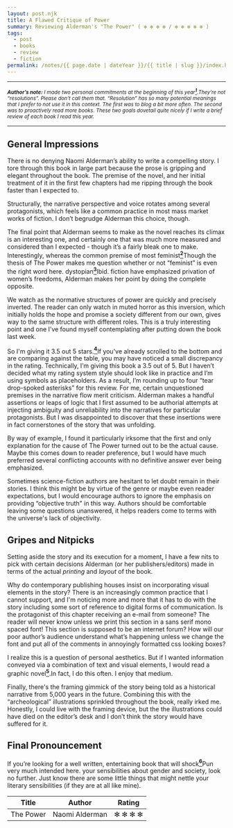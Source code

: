 ```yaml
---
layout: post.njk
title: A Flawed Critique of Power
summary: Reviewing Alderman's "The Power" ( ✻ ✻ ✻ ✻ / ✻ ✻ ✻ ✻ ✻ )
tags:
  - post
  - books
  - review
  - fiction
permalink: /notes/{{ page.date | dateYear }}/{{ title | slug }}/index.html
---
```


- - - -
<small>_**Author’s note:** I made two personal commitments at the beginning of this year<a class="footnote" href="#footnote-1"><sup><b>1</b></sup></a>.<span class="footnote-text">They’re not “resolutions”. Please don’t call them that. “Resolution” has so many potential meanings that I prefer to not use it in this context.</span> The first was to blog a bit more often. The second was to proactively read more books. These two goals dovetail quite nicely if I  write a brief review of each book I read this year._</small>
- - - -

## General Impressions

There is no denying Naomi Alderman’s ability to write a compelling story. I tore through this book in large part because the prose is gripping and elegant throughout the book. The premise of the novel, and her initial treatment of it in the first few chapters had me ripping through the book faster than I expected to.

Structurally, the narrative perspective and voice rotates among several protagonists, which feels like a common practice in most mass market works of fiction. I don’t begrudge Alderman this choice, though.

The final point that Alderman seems to make as the novel reaches its climax is an interesting one, and certainly one that was much more measured and considered than I expected - though it’s a fairly bleak one to make. Interestingly, whereas the common premise of most feminist<a class="footnote" href="#footnote-2"><sup><b>2</b></sup></a><span class="footnote-text">Though the thesis of The Power makes me question whether or not “feminist” is even the right word here.</span> dystopian<a class="footnote" href="#footnote-3"><sup><b>3</b></sup></a><span class="footnote-text">Ibid.</span> fiction have emphasized privation of women’s freedoms, Alderman makes her point by doing the complete opposite.

We watch as the normative structures of power are quickly and precisely inverted. The reader can only watch in muted horror as this inversion, which initially holds the  hope and promise a society different from our own, gives way to the same structure with different roles. This is a truly interesting point and one I’ve found myself contemplating after putting down the book last week.

So I'm giving it 3.5 out 5 stars.<a class="footnote" href="#footnote-4"><sup><b>4</b></sup></a><span class="footnote-text">If you've already scrolled to the bottom and are comparing against the table, you may have noticed a small discrepancy in the rating. Technically, I’m giving this book a 3.5 out of 5. But I haven’t decided what my rating system style should look like in practice and I’m using symbols as placeholders. As a result, I’m rounding up to four “tear drop-spoked asterisks” for this review.</span> For me, certain unquestioned premises in the narrative flow merit criticism. Alderman makes a handful assertions or leaps of logic that I first assumed to be authorial attempts at injecting ambiguity and unreliability into the narratives for particular protagonists. But I was disappointed to discover that these insertions were in fact cornerstones of the story that was unfolding.

By way of example, I found it particularly irksome that the first and only explanation for the cause of The Power turned out to be the actual cause. Maybe this comes down to reader preference, but I would have much preferred several conflicting accounts with no definitive answer ever being emphasized.

Sometimes science-fiction authors are hesitant to let doubt remain in their stories. I think this might be by virtue of the genre or maybe even reader expectations, but I would encourage authors to ignore the emphasis on providing “objective truth" in this way. Authors should be comfortable leaving some questions unanswered, it helps readers come to terms with the universe's lack of objectivity.

## Gripes and Nitpicks
Setting aside the story and its execution for a moment, I have a few nits to pick with certain decisions Alderman (or her publishers/editors) made in terms of the actual _printing_ and _layout_ of the book.

Why do contemporary publishing houses insist on incorporating visual elements in the story? There is an increasingly common practice that I cannot support, and I'm noticing more and more that it has to do with the story including some sort of reference to digital forms of communication. Is the protagonist of this chapter receiving an e-mail from someone? The reader will never know unless we print this section in a sans serif mono spaced font! This section is supposed to be an internet forum? How will our poor author’s audience understand what’s happening unless we change the font and put all of the comments in annoyingly formatted css looking boxes?  

I realize this is a question of personal aesthetics. But if I wanted information conveyed via a combination of text and visual elements, I would read a graphic novel<a class="footnote" href="#footnote-5"><sup><b>5</b></sup></a>.<span class="footnote-text">In fact, I do this often. I enjoy that medium.</span>

Finally, there's the framing gimmick of the story being told as a historical narrative from 5,000 years in the future. Combining this with the “archeological” illustrations sprinkled throughout the book, really irked me. Honestly, I could live with the framing device, but the the illustrations could have died on the editor’s desk and I don’t think the story would have suffered for it.

## Final Pronouncement
If you’re looking for a well written, entertaining book that will shock<a class="footnote" href="#footnote-6"><sup><b>6</b></sup></a><span class="footnote-text">Pun very much intended here.</span> your sensibilities about gender and society, look no further. Just know there are some little things that might nettle your literary sensibilities (if they are at all like mine).

| Title        | Author           | Rating  |
| ------------- | ------------- | ----- |
| The Power     | Naomi Alderman | ✻ ✻ ✻ ✻ |
